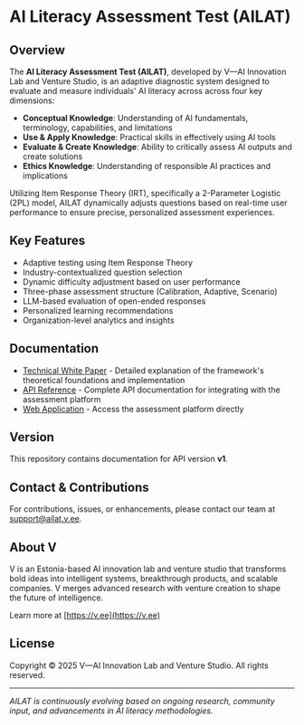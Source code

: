 # AI Literacy Assessment Test (AILAT)

## Overview

The **AI Literacy Assessment Test (AILAT)**, developed by V—AI Innovation Lab and Venture Studio, is an adaptive diagnostic system designed to evaluate and measure individuals' AI literacy across across four key dimensions:

* **Conceptual Knowledge**: Understanding of AI fundamentals, terminology, capabilities, and limitations
* **Use & Apply Knowledge**: Practical skills in effectively using AI tools
* **Evaluate & Create Knowledge**: Ability to critically assess AI outputs and create solutions
* **Ethics Knowledge**: Understanding of responsible AI practices and implications

Utilizing Item Response Theory (IRT), specifically a 2-Parameter Logistic (2PL) model, AILAT dynamically adjusts questions based on real-time user performance to ensure precise, personalized assessment experiences.

## Key Features

* Adaptive testing using Item Response Theory
* Industry-contextualized question selection
* Dynamic difficulty adjustment based on user performance
* Three-phase assessment structure (Calibration, Adaptive, Scenario)
* LLM-based evaluation of open-ended responses
* Personalized learning recommendations
* Organization-level analytics and insights

## Documentation

* [Technical White Paper](./docs/AILAT-Whitepaper.md) - Detailed explanation of the framework's theoretical foundations and implementation
* [API Reference](./docs/API.md) - Complete API documentation for integrating with the assessment platform
* [Web Application](https://ailat.v.ee) - Access the assessment platform directly

## Version

This repository contains documentation for API version **v1**.

## Contact & Contributions

For contributions, issues, or enhancements, please contact our team at [support@ailat.v.ee](mailto:support@ailat.v.ee).

## About V

V is an Estonia-based AI innovation lab and venture studio that transforms bold ideas into intelligent systems, breakthrough products, and scalable companies. V merges advanced research with venture creation to shape the future of intelligence.

Learn more at [https://v.ee](https://v.ee)

## License

Copyright © 2025 V—AI Innovation Lab and Venture Studio. All rights reserved.

---

*AILAT is continuously evolving based on ongoing research, community input, and advancements in AI literacy methodologies.*

